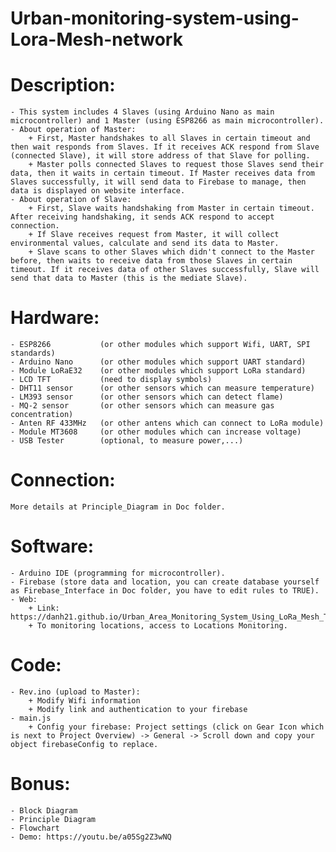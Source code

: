# Urban-monitoring-system-using-Lora-Mesh-network

# Description:
    - This system includes 4 Slaves (using Arduino Nano as main microcontroller) and 1 Master (using ESP8266 as main microcontroller).
    - About operation of Master:
        + First, Master handshakes to all Slaves in certain timeout and then wait responds from Slaves. If it receives ACK respond from Slave (connected Slave), it will store address of that Slave for polling.
        + Master polls connected Slaves to request those Slaves send their data, then it waits in certain timeout. If Master receives data from Slaves successfully, it will send data to Firebase to manage, then data is displayed on website interface.
    - About operation of Slave:
        + First, Slave waits handshaking from Master in certain timeout. After receiving handshaking, it sends ACK respond to accept connection.
        + If Slave receives request from Master, it will collect environmental values, calculate and send its data to Master. 
        + Slave scans to other Slaves which didn't connect to the Master before, then waits to receive data from those Slaves in certain timeout. If it receives data of other Slaves successfully, Slave will send that data to Master (this is the mediate Slave).

# Hardware:
    - ESP8266           (or other modules which support Wifi, UART, SPI standards)
    - Arduino Nano      (or other modules which support UART standard)
    - Module LoRaE32    (or other modules which support LoRa standard)
    - LCD TFT           (need to display symbols)
    - DHT11 sensor      (or other sensors which can measure temperature)
    - LM393 sensor      (or other sensors which can detect flame)
    - MQ-2 sensor       (or other sensors which can measure gas concentration)
    - Anten RF 433MHz   (or other antens which can connect to LoRa module)
    - Module MT3608     (or other modules which can increase voltage)
    - USB Tester        (optional, to measure power,...)

# Connection:
    More details at Principle_Diagram in Doc folder.

# Software:
    - Arduino IDE (programming for microcontroller).
    - Firebase (store data and location, you can create database yourself as Firebase_Interface in Doc folder, you have to edit rules to TRUE).
    - Web:
        + Link: https://danh21.github.io/Urban_Area_Monitoring_System_Using_LoRa_Mesh_Technology/
        + To monitoring locations, access to Locations Monitoring.

# Code:
    - Rev.ino (upload to Master):
        + Modify Wifi information
        + Modify link and authentication to your firebase
    - main.js
        + Config your firebase: Project settings (click on Gear Icon which is next to Project Overview) -> General -> Scroll down and copy your object firebaseConfig to replace.

# Bonus:
    - Block Diagram
    - Principle Diagram
    - Flowchart
    - Demo: https://youtu.be/a05Sg2Z3wNQ
